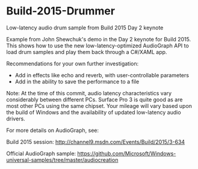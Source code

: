 # Build-2015-Drummer
Low-latency audio drum sample from Build 2015 Day 2 keynote

Example from John Shewchuk's demo in the Day 2 keynote for Build 2015. This shows how to use the new low-latency-optimized AudioGraph API to load drum samples and play them back through a C#/XAML app.

Recommendations for your own further investigation:
- Add in effects like echo and reverb, with user-controllable parameters
- Add in the ability to save the performance to a file

Note: At the time of this commit, audio latency characteristics vary considerably between different PCs. Surface Pro 3 is quite good as are most other PCs using the same chipset. Your mileage will vary based upon the build of Windows and the availability of updated low-latency audio drivers.

For more details on AudioGraph, see:

Build 2015 session: http://channel9.msdn.com/Events/Build/2015/3-634

Official AudioGraph sample: https://github.com/Microsoft/Windows-universal-samples/tree/master/audiocreation
